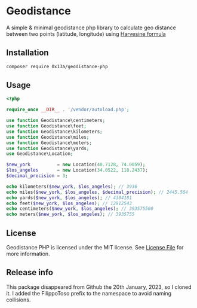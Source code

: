 # Geodistance
A simple & minimal geodistance php library to calculate geo distance between two points (latitude, longitude) using [Harvesine formula](https://www.wikiwand.com/en/Haversine_formula)

## Installation

``` bash
composer require 0x13a/geodistance-php
```

## Usage

```php
<?php

require_once __DIR__ . '/vendor/autoload.php';

use function Geodistance\centimeters;
use function Geodistance\feet;
use function Geodistance\kilometers;
use function Geodistance\miles;
use function Geodistance\meters;
use function Geodistance\yards;
use Geodistance\Location;

$new_york          = new Location(40.7128, 74.0059);
$los_angeles       = new Location(34.0522, 118.2437);
$decimal_precision = 3;

echo kilometers($new_york, $los_angeles); // 3936
echo miles($new_york, $los_angeles, $decimal_precision); // 2445.564
echo yards($new_york, $los_angeles); // 4304181
echo feet($new_york, $los_angeles); // 12912543
echo centimeters($new_york, $los_angeles); // 393575500
echo meters($new_york, $los_angeles); // 3935755

```

## License

Geodistance PHP is licensed under the MIT license. See [License File](LICENSE) for more information.

## Release info

This package disappeared from Github the 20th January, 2023, so I cloned it. 
I added the FilippoToso prefix to the namespace to avoid naming collisions.